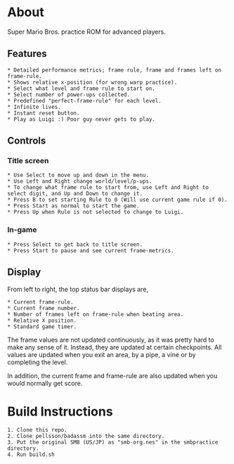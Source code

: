 # About

Super Mario Bros. practice ROM for advanced players.

## Features
	* Detailed performance metrics; frame rule, frame and frames left on frame-rule.
	* Shows relative x-position (for wrong warp practice).
	* Select what level and frame rule to start on.
	* Select number of power-ups collected.
	* Predefined "perfect-frame-rule" for each level.
	* Infinite lives.
	* Instant reset button.
	* Play as Luigi :) Poor guy never gets to play.

## Controls
### Title screen
	* Use Select to move up and down in the menu.
	* Use Left and Right change world/level/p-ups.
	* To change what frame rule to start from, use Left and Right to select digit, and Up and Down to change it.
	* Press B to set starting Rule to 0 (Will use current game rule if 0).
	* Press Start as normal to start the game.
	* Press Up when Rule is not selected to change to Luigi.
### In-game
	* Press Select to get back to title screen.
	* Press Start to pause and see current frame-metrics.

## Display
From left to right, the top status bar displays are,

	* Current frame-rule.
	* Current frame number.
	* Number of frames left on frame-rule when beating area.
	* Relative X position.
	* Standard game timer.

The frame values are not updated continuously, as it was pretty hard to make any sense of it. Instead, they are updated at certain checkpoints. All values are updated when you exit an area, by a pipe, a vine or by completing the level.

In addition, the current frame and frame-rule are also updated when you would normally get score.

# Build Instructions

	1. Clone this repo.
	2. Clone pellsson/badassm into the same directory.
	3. Put the original SMB (US/JP) as "smb-org.nes" in the smbpractice directory.
	4. Run build.sh


